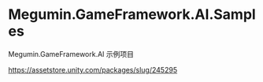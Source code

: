 # Megumin.GameFramework.AI.Samples
Megumin.GameFramework.AI 示例项目

https://assetstore.unity.com/packages/slug/245295
